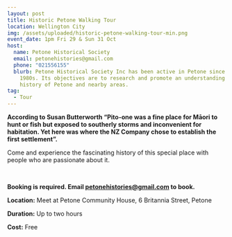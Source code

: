 ```yaml
---
layout: post
title: Historic Petone Walking Tour
location: Wellington City
img: /assets/uploaded/historic-petone-walking-tour-min.png
event_date: 1pm Fri 29 & Sun 31 Oct
host:
  name: Petone Historical Society
  email: petonehistories@gmail.com
  phone: "021556155"
  blurb: Petone Historical Society Inc has been active in Petone since the late
    1980s. Its objectives are to research and promote an understanding of the
    history of Petone and nearby areas.
tag:
  - Tour
---
```

**According to Susan Butterworth “Pito-one was a fine place for Māori to hunt or fish but exposed to southerly storms and inconvenient for habitation. Yet here was where the NZ Company chose to establish the first settlement”.** 

Come and experience the fascinating history of this special place with people who are passionate about it.

<br>

**Booking is required. Email petonehistories@gmail.com to book.**

**Location:** Meet at Petone Community House, 6 Britannia Street, Petone

**Duration:** Up to two hours

**Cost:** Free